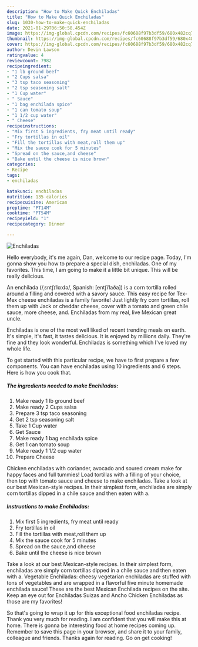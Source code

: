 ```yaml
---
description: "How to Make Quick Enchiladas"
title: "How to Make Quick Enchiladas"
slug: 1030-how-to-make-quick-enchiladas
date: 2021-01-29T06:50:58.454Z
image: https://img-global.cpcdn.com/recipes/fc60688f97b3df59/680x482cq70/enchiladas-recipe-main-photo.jpg
thumbnail: https://img-global.cpcdn.com/recipes/fc60688f97b3df59/680x482cq70/enchiladas-recipe-main-photo.jpg
cover: https://img-global.cpcdn.com/recipes/fc60688f97b3df59/680x482cq70/enchiladas-recipe-main-photo.jpg
author: Devin Lawson
ratingvalue: 4
reviewcount: 7982
recipeingredient:
- "1 lb ground beef"
- "2 Cups salsa"
- "3 tsp taco seasoning"
- "2 tsp seasoning salt"
- "1 Cup water"
- " Sauce"
- "1 bag enchilada spice"
- "1 can tomato soup"
- "1 1/2 cup water"
- " Cheese"
recipeinstructions:
- "Mix first 5 ingredients, fry meat until ready"
- "Fry tortillas in oil"
- "Fill the tortillas with meat,roll them up"
- "Mix the sauce cook for 5 minutes"
- "Spread on the sauce,and cheese"
- "Bake until the cheese is nice brown"
categories:
- Recipe
tags:
- enchiladas

katakunci: enchiladas 
nutrition: 135 calories
recipecuisine: American
preptime: "PT14M"
cooktime: "PT54M"
recipeyield: "1"
recipecategory: Dinner

---
```



![Enchiladas](https://img-global.cpcdn.com/recipes/fc60688f97b3df59/680x482cq70/enchiladas-recipe-main-photo.jpg)

Hello everybody, it's me again, Dan, welcome to our recipe page. Today, I'm gonna show you how to prepare a special dish, enchiladas. One of my favorites. This time, I am going to make it a little bit unique. This will be really delicious.

An enchilada (/ˌɛntʃɪˈlɑːdə/, Spanish: [entʃiˈlaða]) is a corn tortilla rolled around a filling and covered with a savory sauce. This easy recipe for Tex-Mex cheese enchiladas is a family favorite! Just lightly fry corn tortillas, roll them up with Jack or cheddar cheese, cover with a tomato and green chile sauce, more cheese, and. Enchiladas from my real, live Mexican great uncle.

Enchiladas is one of the most well liked of recent trending meals on earth. It's simple, it's fast, it tastes delicious. It is enjoyed by millions daily. They're fine and they look wonderful. Enchiladas is something which I've loved my whole life.


To get started with this particular recipe, we have to first prepare a few components. You can have enchiladas using 10 ingredients and 6 steps. Here is how you cook that.

<!--inarticleads1-->

##### The ingredients needed to make Enchiladas:

1. Make ready 1 lb ground beef
1. Make ready 2 Cups salsa
1. Prepare 3 tsp taco seasoning
1. Get 2 tsp seasoning salt
1. Take 1 Cup water
1. Get  Sauce
1. Make ready 1 bag enchilada spice
1. Get 1 can tomato soup
1. Make ready 1 1/2 cup water
1. Prepare  Cheese


Chicken enchiladas with coriander, avocado and soured cream make for happy faces and full tummies! Load tortillas with a filling of your choice, then top with tomato sauce and cheese to make enchiladas. Take a look at our best Mexican-style recipes. In their simplest form, enchiladas are simply corn tortillas dipped in a chile sauce and then eaten with a. 

<!--inarticleads2-->

##### Instructions to make Enchiladas:

1. Mix first 5 ingredients, fry meat until ready
1. Fry tortillas in oil
1. Fill the tortillas with meat,roll them up
1. Mix the sauce cook for 5 minutes
1. Spread on the sauce,and cheese
1. Bake until the cheese is nice brown


Take a look at our best Mexican-style recipes. In their simplest form, enchiladas are simply corn tortillas dipped in a chile sauce and then eaten with a. Vegetable Enchiladas: cheesy vegetarian enchiladas are stuffed with tons of vegetables and are wrapped in a flavorful five minute homemade enchilada sauce! These are the best Mexican Enchilada recipes on the site. Keep an eye out for Enchiladas Suizas and Ancho Chicken Enchiladas as those are my favorites! 

So that's going to wrap it up for this exceptional food enchiladas recipe. Thank you very much for reading. I am confident that you will make this at home. There is gonna be interesting food at home recipes coming up. Remember to save this page in your browser, and share it to your family, colleague and friends. Thanks again for reading. Go on get cooking!
